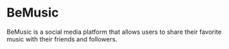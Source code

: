 # BeMusic
BeMusic is a social media platform that allows users to share their favorite music with their friends and followers.
